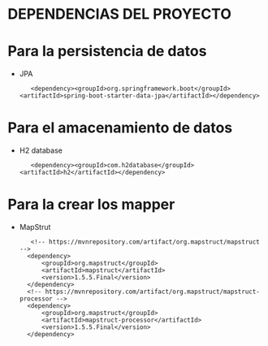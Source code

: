 # DEPENDENCIAS DEL PROYECTO

# Para la persistencia de datos
* JPA
 
         <dependency><groupId>org.springframework.boot</groupId><artifactId>spring-boot-starter-data-jpa</artifactId></dependency>
 

# Para el amacenamiento de datos 
* H2 database

         <dependency><groupId>com.h2database</groupId><artifactId>h2</artifactId></dependency>

# Para la crear los mapper
* MapStrut

         <!-- https://mvnrepository.com/artifact/org.mapstruct/mapstruct -->
        <dependency>
            <groupId>org.mapstruct</groupId>
            <artifactId>mapstruct</artifactId>
            <version>1.5.5.Final</version>
        </dependency>
        <!-- https://mvnrepository.com/artifact/org.mapstruct/mapstruct-processor -->
        <dependency>
            <groupId>org.mapstruct</groupId>
            <artifactId>mapstruct-processor</artifactId>
            <version>1.5.5.Final</version>
        </dependency>
